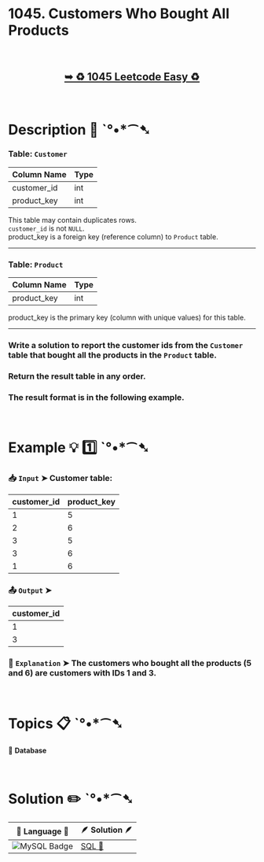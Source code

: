 # 1045. Customers Who Bought All Products

</br>

<h2 align="center"> 

<a href="https://leetcode.com/problems/customers-who-bought-all-products/description/?envType=study-plan-v2&envId=top-sql-50"><strong>➥ ♻️ 1045 Leetcode Easy ♻️ </strong></a>
</h2>

</br>

# Description 📜 ˋ°•*⁀➷

### Table: `Customer`

| Column Name | Type    |
|-------------|---------|
| customer_id | int     |
| product_key | int     |

This table may contain duplicates rows. </br>
`customer_id` is not `NULL`.</br>
product_key is a foreign key (reference column) to `Product` table.

---

### Table: `Product`

| Column Name | Type    |
|-------------|---------|
| product_key | int     |

product_key is the primary key (column with unique values) for this table.

---

### Write a solution to report the customer ids from the `Customer` table that bought all the products in the `Product` table.

### Return the result table in any order.

### The result format is in the following example.

</br>

# Example 💡 1️⃣ ˋ°•*⁀➷

  ### 📥 `Input`  ➤ Customer table:

| customer_id | product_key |
| ----------- | ----------- |
| 1           | 5           |
| 2           | 6           |
| 3           | 5           |
| 3           | 6           |
| 1           | 6           |

  ### 📤 `Output`  ➤

| customer_id |
| ----------- |
| 1           |
| 3           |

  ### 🔦 `Explanation`  ➤ The customers who bought all the products (5 and 6) are customers with IDs 1 and 3.

</br>

# Topics 📋 ˋ°•*⁀➷

🔸 **Database**  </br>

</br>

# Solution ✏️ ˋ°•*⁀➷

| 📒 Language 📒  | 🪶 Solution 🪶 |
| ------------- | ------------- |
|  ![MySQL Badge](https://img.shields.io/badge/MySQL-4479A1?logo=mysql&logoColor=fff&style=for-the-badge)  | [SQL 🕍]() |